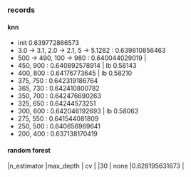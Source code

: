 ### records
#### knn
- init 0.639772866573
- 3.0 -> 3.1, 2.0 -> 2.1, 5 -> 5.1282 : 0.639810856463
- 500 -> 490, 100 -> 980 : 0.640044029019 | 	
- 450, 900 : 0.640892578914 | lb 0.58143
- 400, 800 : 0.64176773645  | lb 0.58210
- 375, 750 : 0.642319186764
- 365, 730 : 0.642410800782
- 350, 700 : 0.642476690263 
- 325, 650 : 0.64244573251 
- 300, 600 : 0.642046192693 | lb 0.58063
- 275, 550 : 0.641544081809
- 250, 500 : 0.640656969641
- 200, 400 : 0.637138170419

#### random forest
|n_estimator |max_depth    | cv            |
|30          | none        |0.628195631673 |
